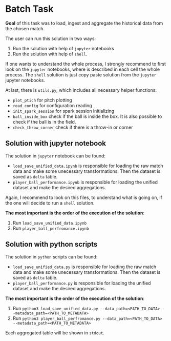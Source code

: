 # Batch Task

**Goal** of this task was to load, ingest and aggregate the historical data from the chosen match.

The user can run this solution in two ways:

1. Run the solution with help of `jupyter` notebooks
2. Run the solution with help of `shell`.

If one wants to understand the whole process, I strongly recommend to first look on the `jupyter` notebooks, where is described in each cell the whole process. The `shell` solution is just copy paste solution from the `jupyter` jupyter notebooks.

At last, there is `utils.py`, which includes all necessary helper functions:

* `plot_ptich` for pitch plotting
* `read_config` for configuration reading
* `init_spark_session` for spark session initializing
* `ball_inside_box` check if the ball is inside the box. It is also possible to check if the ball is in the field.
* `check_throw_corner` check if there is a throw-in or corner

## Solution with jupyter notebook

The solution in `jupyter` notebook can be found:

* `load_save_unified_data.ipynb` is responsible for loading the raw match data and make some unecessary transformations. Then the dataset is saved as `delta` table.
* `player_ball_performance.ipynb` is responsible for loading the unified dataset and make the desired aggregations.

Again, I recommend to look on this files, to understand what is going on, if the one will decide to run a `shell` solution.

**The most important is the order of the execution of the solution**:

1. Run  `load_save_unified_data.ipynb`
2. Run `player_ball_perfromance.ipynb`

## Solution with python scripts

The solution in `python` scripts can be found:

* `load_save_unified_data.py` is responsible for loading the raw match data and make some unecessary transformations. Then the dataset is saved as `delta` table.
* `player_ball_performance.py` is responsible for loading the unified dataset and make the desired aggregations.



**The most important is the order of the execution of the solution**:

1. Run  `python3 load_save_unified_data.py --data_path=<PATH_TO_DATA> --metadata_path=<PATH_TO_METADATA>`
2. Run `python3 player_ball_perfromance.py --data_path=<PATH_TO_DATA> --metadata_path=<PATH_TO_METADATA>`

Each aggregated table will be shown in `stdout`.

